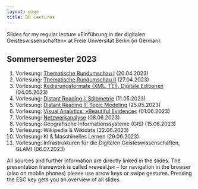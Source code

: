 ```yaml
---
layout: page
title: DH Lectures
---
```


Slides for my regular lecture »Einführung in der digitalen Geisteswissenschaften« at Freie Universität Berlin (in German).

Sommersemester 2023
-------------------

1. Vorlesung: [Thematische Rundumschau I](https://lehkost.github.io/slides/2023-04-20-einf-dh/index.html) (20.04.2023)
2. Vorlesung: [Thematische Rundumschau II](https://lehkost.github.io/slides/2023-04-27-einf-dh/index.html) (27.04.2023)
3. Vorlesung: [Kodierungsformate (XML, TEI), Digitale Editionen](https://bit.ly/dheinf45) (04.05.2023)
4. Vorlesung: [Distant Reading I: Stilometrie](https://bit.ly/dhe115) (11.05.2023)
5. Vorlesung: [Distant Reading II: Topic Modeling](https://bit.ly/dhei255) (25.05.2023)
6. Vorlesung: [Visual Analytics: »Beautiful Evidence«](https://bit.ly/dhei16) (01.06.2023)
7. Vorlesung: [Netzwerkanalyse](https://bit.ly/dhei86) (08.06.2023)
8. Vorlesung: Geografische Informationssysteme (GIS) (15.06.2023)
9. Vorlesung: Wikipedia & Wikidata (22.06.2023)
10. Vorlesung: KI & Maschinelles Lernen (29.06.2023)
11. Vorlesung: Infrastrukturen für die Digitalen Geisteswissenschaften, GLAM! (06.07.2023)

All sources and further information are directly linked in the slides. The presentation framework is called »reveal.js« – for navigation in the browser (also on mobile phones) please use arrow keys or swipe gestures. Pressing the ESC key gets you an overview of all slides.
